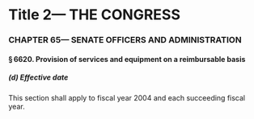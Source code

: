 
# Title 2— THE CONGRESS
### CHAPTER 65— SENATE OFFICERS AND ADMINISTRATION
#### § 6620. Provision of services and equipment on a reimbursable basis
##### (d) Effective date

This section shall apply to fiscal year 2004 and each succeeding fiscal year.
